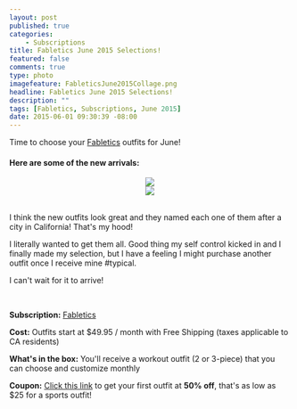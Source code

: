 ```yaml
---
layout: post
published: true
categories: 
    - Subscriptions
title: Fabletics June 2015 Selections!
featured: false
comments: true
type: photo
imagefeature: FableticsJune2015Collage.png
headline: Fabletics June 2015 Selections!
description: ""
tags: [Fabletics, Subscriptions, June 2015]
date: 2015-06-01 09:30:39 -08:00
---
```


<DT>Time to choose your <a href="http://www.fabletics.com/invite/whatsupmailbox/">Fabletics</a> outfits for June!</DT>

<H4>Here are some of the new arrivals:</H4>
<center><img src='/images/FableticsJune2015Selections1.png'></center>
<center><img src='/images/FableticsJune2015Selections2.png'></center>
<br>

<p>I think the new outfits look great and they named each one of them after a city in California! That's my hood!</p>
<p>I literally wanted to get them all. Good thing my self control kicked in and I finally made my selection, but I have a feeling I might purchase another outfit once I receive mine #typical.</p> 
<p>I can't wait for it to arrive!</p>
<br>

<p><b>Subscription:</b> <a href="http://www.fabletics.com/invite/whatsupmailbox/">Fabletics</a> </p>
<p><b>Cost:</b> Outfits start at $49.95 / month with Free Shipping (taxes applicable to CA residents)</p>
<p><b>What's in the box:</b> You'll receive a workout outfit (2 or 3-piece) that you can choose and customize monthly</p>
<p><b>Coupon:</b> <a href="http://www.fabletics.com/invite/whatsupmailbox/">Click this link</a> to get your first outfit at <b>50% off</b>, that's as low as $25 for a sports outfit!</p>
<br>
